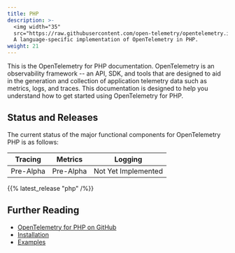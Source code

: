 ```yaml
---
title: PHP
description: >-
  <img width="35"
  src="https://raw.githubusercontent.com/open-telemetry/opentelemetry.io/main/iconography/32x32/PHP.svg"></img>
  A language-specific implementation of OpenTelemetry in PHP.
weight: 21
---
```


This is the OpenTelemetry for PHP documentation. OpenTelemetry is an
observability framework -- an API, SDK, and tools that are designed to aid in
the generation and collection of application telemetry data such as metrics,
logs, and traces. This documentation is designed to help you understand how to
get started using OpenTelemetry for PHP.

## Status and Releases

The current status of the major functional components for OpenTelemetry PHP is
as follows:

| Tracing   | Metrics   | Logging             |
| -------   | -------   | -------             |
| Pre-Alpha | Pre-Alpha | Not Yet Implemented |

{{% latest_release "php" /%}}

## Further Reading

- [OpenTelemetry for PHP on GitHub](https://github.com/open-telemetry/opentelemetry-php)
- [Installation](https://github.com/open-telemetry/opentelemetry-php#installation)
- [Examples](https://github.com/open-telemetry/opentelemetry-php#examples)
